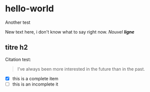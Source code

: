 # hello-world
Another test

New text here, i don't know what to say right now.
*Nouvel **ligne***

## titre h2

Citation test:
> I’ve always been more interested
> in the future than in the past.

- [x] this is a complete item
- [ ] this is an incomplete it
